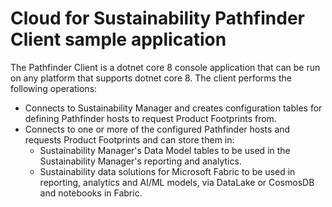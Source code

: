# Cloud for Sustainability Pathfinder Client sample application

The Pathfinder Client is a dotnet core 8 console application that can be run on any platform that supports dotnet core 8. The client performs the following operations:

- Connects to Sustainability Manager and creates configuration tables for defining Pathfinder hosts to request Product Footprints from.
- Connects to one or more of the configured Pathfinder hosts and requests Product Footprints and can store them in:
  - Sustainability Manager's Data Model tables to be used in the Sustainability Manager's reporting and analytics.
  - Sustainability data solutions for Microsoft Fabric to be used in reporting, analytics and AI/ML models, via DataLake or CosmosDB and notebooks in Fabric.

